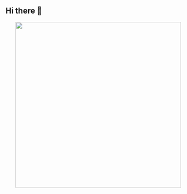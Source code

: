 ## Hi there 👋

<!--
**uzbek-coder-2022/uzbek-coder-2022** is a ✨ _special_ ✨ repository because its `README.md` (this file) appears on your GitHub profile.

Here are some ideas to get you started:

- 🔭 I’m currently working on ...
- 🌱 I’m currently learning ...
- 👯 I’m looking to collaborate on ...
- 🤔 I’m looking for help with ...
- 💬 Ask me about ...
- 📫 How to reach me: ...
- 😄 Pronouns: ...
- ⚡ Fun fact: ...
-->
<div id="header" align="center">
  <img src="https://miro.medium.com/v2/resize:fit:720/format:webp/1*bjxU4SlQTQSmK3Z-UOk0Bg.gif" width="450"/>
</div>
